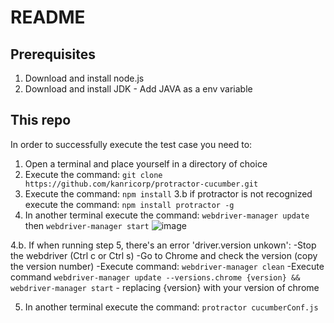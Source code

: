 # README
## Prerequisites
1. Download and install node.js
2. Download and install JDK - Add JAVA as a env variable

## This repo
In order to successfully execute the test case you need to:

1. Open a terminal and place yourself in a directory of choice
2. Execute the command: `git clone https://github.com/kanricorp/protractor-cucumber.git`
3. Execute the command: `npm install`
3.b if protractor is not recognized execute the command: `npm install protractor -g`
4. In another terminal execute the command: `webdriver-manager update` then `webdriver-manager start` 
![image](https://user-images.githubusercontent.com/57548352/80135275-64ae4880-8576-11ea-8649-0fb2b077442f.png)

4.b. If when running step 5, there's an error 'driver.version unkown': 
      -Stop the webdriver (Ctrl c or Ctrl s)
      -Go to Chrome and check the version (copy the version number)
      -Execute command: `webdriver-manager clean`
      -Execute command `webdriver-manager update --versions.chrome {version} && webdriver-manager start` - replacing {version} with your version of chrome 
      
5. In another terminal execute the command: `protractor cucumberConf.js`
